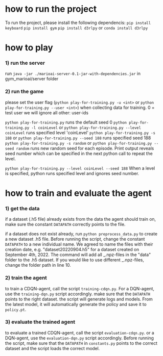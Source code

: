 # how to run the project

To run the project, please install the following dependencis:
`pip install keyboard`
`pip install gym`
`pip install d3rlpy` or `conda install d3rlpy`



# how to play

### 1) run the server

run `java -jar ./marioai-server-0.1-jar-with-dependencies.jar` in gym_marioai/server folder

### 2) run the game

please set the user flag (`python play-for-training.py -u <int>` or `python play-for-training.py --user <int>`) when collecting data for training.
0 = test user we will ignore
all other: user-ids

`python play-for-training.py` runs the default seed 0
`python play-for-training.py -l coinLevel` or `python play-for-training.py --level coinLevel` runs specified level 'coinLevel'
`python play-for-training.py -s 188` or `python play-for-training.py --seed 188` runs specified seed 188
`python play-for-training.py -s random` or `python play-for-training.py --seed random` runs new random seed for each episode. Print output reveals seed number which can be specified in the next python call to repeat the level.

`python play-for-training.py --level coinLevel --seed 188` When a level is specified, python runs specified level and ignores seed number.

# how to train and evaluate the agent

### 1) get the data

if a dataset (.h5 file) already exists from the data the agent should train on, make sure the constant `DATAPATH` correctly points to the file.

if a dataset does not exist already, run `python preprocess_data.py` to create a new dataset .h5 file. Before running the script, change the constant `DATAPATH` to a new individual name. We agreed to name the files with their creation date, e.g. "dataset20220904.h5" for a dataset created on September 4th, 2022.
The command will add all _.npz-files in the "data" folder to the .h5 dataset. If you would like to use different _.npz-files, change the folder path in line 10.

### 2) train the agent

to train a CDQN-agent, call the script `training-cdqn.py`. For a DQN-agent, use the `training-dqn.py` script accordingly.
make sure that the `DATAPATH` points to the right dataset.
the script will generate logs and models. From the latest model, it will automatically generate the policy and save it to `policy.pt`.

### 3) evaluate the trained agent

to evaluate a trained CDQN-agent, call the script `evaluation-cdqn.py`. or a DQN-agent, use the `evaluation-dqn.py` script accordingly. Before running the script, make sure that the `DATAPATH` in `constants.py` points to the correct dataset and the script loads the correct model. 
